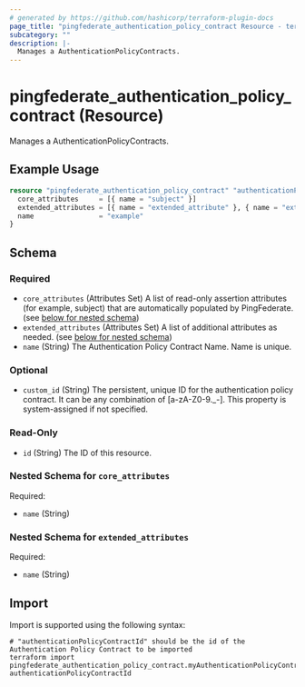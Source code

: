 ```yaml
---
# generated by https://github.com/hashicorp/terraform-plugin-docs
page_title: "pingfederate_authentication_policy_contract Resource - terraform-provider-pingfederate"
subcategory: ""
description: |-
  Manages a AuthenticationPolicyContracts.
---
```


# pingfederate_authentication_policy_contract (Resource)

Manages a AuthenticationPolicyContracts.

## Example Usage

```terraform
resource "pingfederate_authentication_policy_contract" "authenticationPolicyContractExample" {
  core_attributes     = [{ name = "subject" }]
  extended_attributes = [{ name = "extended_attribute" }, { name = "extended_attribute2" }]
  name                = "example"
}
```

<!-- schema generated by tfplugindocs -->
## Schema

### Required

- `core_attributes` (Attributes Set) A list of read-only assertion attributes (for example, subject) that are automatically populated by PingFederate. (see [below for nested schema](#nestedatt--core_attributes))
- `extended_attributes` (Attributes Set) A list of additional attributes as needed. (see [below for nested schema](#nestedatt--extended_attributes))
- `name` (String) The Authentication Policy Contract Name. Name is unique.

### Optional

- `custom_id` (String) The persistent, unique ID for the authentication policy contract. It can be any combination of [a-zA-Z0-9._-]. This property is system-assigned if not specified.

### Read-Only

- `id` (String) The ID of this resource.

<a id="nestedatt--core_attributes"></a>
### Nested Schema for `core_attributes`

Required:

- `name` (String)


<a id="nestedatt--extended_attributes"></a>
### Nested Schema for `extended_attributes`

Required:

- `name` (String)

## Import

Import is supported using the following syntax:

```shell
# "authenticationPolicyContractId" should be the id of the Authentication Policy Contract to be imported
terraform import pingfederate_authentication_policy_contract.myAuthenticationPolicyContract authenticationPolicyContractId
```
